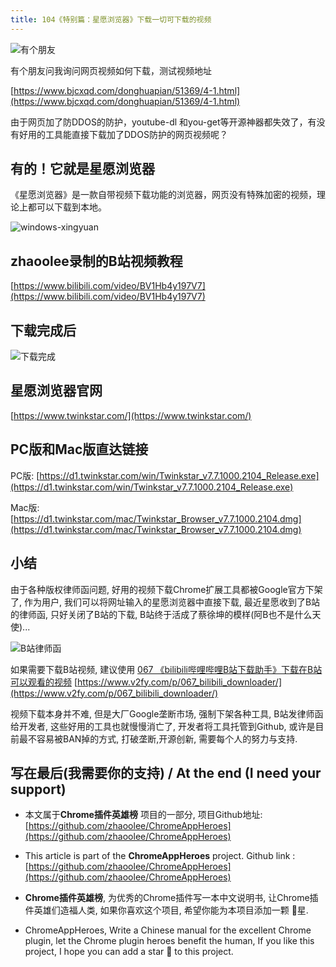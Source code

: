 ```yaml
---
title: 104《特别篇：星愿浏览器》下载一切可下载的视频
---
```


![有个朋友](https://www.v2fy.com/asset/0i/jikemiji/jikemiji-md/2020-12-30-xingyuan-1609331643000.assets/image-20201230204701124.png)

有个朋友问我询问网页视频如何下载，测试视频地址

[https://www.bjcxqd.com/donghuapian/51369/4-1.html](https://www.bjcxqd.com/donghuapian/51369/4-1.html)

由于网页加了防DDOS的防护，youtube-dl 和you-get等开源神器都失效了，有没有好用的工具能直接下载加了DDOS防护的网页视频呢？

## 有的！它就是星愿浏览器

《星愿浏览器》是一款自带视频下载功能的浏览器，网页没有特殊加密的视频，理论上都可以下载到本地。

![windows-xingyuan](https://www.v2fy.com/asset/0i/jikemiji/jikemiji-md/2020-12-30-xingyuan-1609331643000.assets/windows-xingyuan.gif)


## zhaoolee录制的B站视频教程

[https://www.bilibili.com/video/BV1Hb4y197V7](https://www.bilibili.com/video/BV1Hb4y197V7)



## 下载完成后



![下载完成](https://www.v2fy.com/asset/0i/jikemiji/jikemiji-md/2020-12-30-xingyuan-1609331643000.assets/image-20201230210833701.png)



## 星愿浏览器官网

[https://www.twinkstar.com/](https://www.twinkstar.com/)


## PC版和Mac版直达链接

PC版: [https://d1.twinkstar.com/win/Twinkstar_v7.7.1000.2104_Release.exe](https://d1.twinkstar.com/win/Twinkstar_v7.7.1000.2104_Release.exe)


Mac版: [https://d1.twinkstar.com/mac/Twinkstar_Browser_v7.7.1000.2104.dmg](https://d1.twinkstar.com/mac/Twinkstar_Browser_v7.7.1000.2104.dmg)




## 小结

由于各种版权律师函问题, 好用的视频下载Chrome扩展工具都被Google官方下架了, 作为用户, 我们可以将网址输入的星愿浏览器中直接下载, 最近星愿收到了B站的律师函, 只好关闭了B站的下载, B站终于活成了蔡徐坤的模样(阿B也不是什么天使)...



![B站律师函](https://cdn.fangyuanxiaozhan.com/assets/1621233643987i6505zn4.png)

如果需要下载B站视频, 建议使用 [067 《bilibili哔哩哔哩B站下载助手》下载在B站可以观看的视频](https://www.v2fy.com/p/067_bilibili_downloader/) [https://www.v2fy.com/p/067_bilibili_downloader/](https://www.v2fy.com/p/067_bilibili_downloader/)


视频下载本身并不难, 但是大厂Google垄断市场, 强制下架各种工具, B站发律师函给开发者, 这些好用的工具也就慢慢消亡了, 开发者将工具托管到Github, 或许是目前最不容易被BAN掉的方式, 打破垄断,开源创新, 需要每个人的努力与支持.






## 写在最后(我需要你的支持) / At the end (I need your support)

- 本文属于**Chrome插件英雄榜** 项目的一部分, 项目Github地址: [https://github.com/zhaoolee/ChromeAppHeroes](https://github.com/zhaoolee/ChromeAppHeroes)


- This article is part of the **ChromeAppHeroes** project. Github link : [https://github.com/zhaoolee/ChromeAppHeroes](https://github.com/zhaoolee/ChromeAppHeroes) 

- **Chrome插件英雄榜**, 为优秀的Chrome插件写一本中文说明书, 让Chrome插件英雄们造福人类, 如果你喜欢这个项目, 希望你能为本项目添加一颗 🌟星.

- ChromeAppHeroes, Write a Chinese manual for the excellent Chrome plugin, let the Chrome plugin heroes benefit the human, If you like this project, I hope you can add a star 🌟 to this project.

